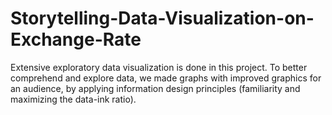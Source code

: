 # Storytelling-Data-Visualization-on-Exchange-Rate
Extensive exploratory data visualization is done in this project. To better comprehend and explore data, we made graphs with improved graphics for an audience, by applying information design principles (familiarity and maximizing the data-ink ratio).
